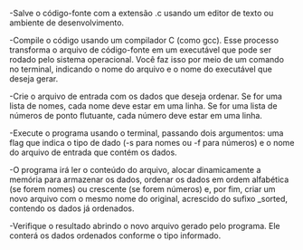 -Salve o código-fonte com a extensão .c usando um editor de texto ou ambiente de desenvolvimento.

-Compile o código usando um compilador C (como gcc). Esse processo transforma o arquivo de código-fonte em um executável que pode ser rodado pelo sistema operacional. Você faz isso por meio de um comando no terminal, indicando o nome do arquivo e o nome do executável que deseja gerar.

-Crie o arquivo de entrada com os dados que deseja ordenar. Se for uma lista de nomes, cada nome deve estar em uma linha. Se for uma lista de números de ponto flutuante, cada número deve estar em uma linha.

-Execute o programa usando o terminal, passando dois argumentos: uma flag que indica o tipo de dado (-s para nomes ou -f para números) e o nome do arquivo de entrada que contém os dados.

-O programa irá ler o conteúdo do arquivo, alocar dinamicamente a memória para armazenar os dados, ordenar os dados em ordem alfabética (se forem nomes) ou crescente (se forem números) e, por fim, criar um novo arquivo com o mesmo nome do original, acrescido do sufixo _sorted, contendo os dados já ordenados.

-Verifique o resultado abrindo o novo arquivo gerado pelo programa. Ele conterá os dados ordenados conforme o tipo informado.